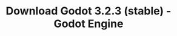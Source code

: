 ---
# Generated by /scripts/js/download_archive_generator !!! do not edit by hand !!!
title: 'Download Godot 3.2.3 (stable) - Godot Engine'
type: 'download/archive'
name: '3.2.3'
flavor: 'stable'
release_date: '2020-09-17T03:00:00-00:00'
release_notes: '/article/maintenance-release-godot-3-2-3/'
links:
  android.apk:
    name: 'android.apk'
    title: 'Android'
    caption: 'Universal APK (ARM64 + ARMv7 + x86_64 + x86)'
    tags:
      - 'APK download'
      - 'ARM64/v7'
      - 'x86 (64 & 32 bit)'
    hosts:
      github_builds:
        regular: 'https://github.com/godotengine/godot-builds/releases/download/3.2.3-stable/Godot_v3.2.3-stable_android_editor.apk'
        mono: '#'
      github:
        regular: 'https://github.com/godotengine/godot/releases/download/3.2.3-stable/Godot_v3.2.3-stable_android_editor.apk'
        mono: '#'
  macos.universal:
    name: 'macos.universal'
    title: 'macOS'
    caption: 'Universal (x86_64 + Apple Silicon)'
    tags:
      - 'Intel/Apple Silicon'
      - '64 bit'
    hosts:
      github_builds:
        regular: 'https://github.com/godotengine/godot-builds/releases/download/3.2.3-stable/Godot_v3.2.3-stable_osx.universal.zip'
        mono: 'https://github.com/godotengine/godot-builds/releases/download/3.2.3-stable/Godot_v3.2.3-stable_mono_osx.universal.zip'
      github:
        regular: 'https://github.com/godotengine/godot/releases/download/3.2.3-stable/Godot_v3.2.3-stable_osx.universal.zip'
        mono: 'https://github.com/godotengine/godot/releases/download/3.2.3-stable/Godot_v3.2.3-stable_mono_osx.universal.zip'
  windows.64:
    name: 'windows.64'
    title: 'Windows'
    caption: 'Standard (x86_64)'
    tags:
      - '64 bit'
    hosts:
      github_builds:
        regular: 'https://github.com/godotengine/godot-builds/releases/download/3.2.3-stable/Godot_v3.2.3-stable_win64.exe.zip'
        mono: 'https://github.com/godotengine/godot-builds/releases/download/3.2.3-stable/Godot_v3.2.3-stable_mono_win64.zip'
      github:
        regular: 'https://github.com/godotengine/godot/releases/download/3.2.3-stable/Godot_v3.2.3-stable_win64.exe.zip'
        mono: 'https://github.com/godotengine/godot/releases/download/3.2.3-stable/Godot_v3.2.3-stable_mono_win64.zip'
  linux_server.headless.64:
    name: 'linux_server.headless.64'
    title: 'Linux Server'
    caption: 'Headless (x86_64)'
    tags:
      - '64 bit'
      - 'Headless'
    hosts:
      github_builds:
        regular: 'https://github.com/godotengine/godot-builds/releases/download/3.2.3-stable/Godot_v3.2.3-stable_linux_headless.64.zip'
        mono: 'https://github.com/godotengine/godot-builds/releases/download/3.2.3-stable/Godot_v3.2.3-stable_mono_linux_headless_64.zip'
      github:
        regular: 'https://github.com/godotengine/godot/releases/download/3.2.3-stable/Godot_v3.2.3-stable_linux_headless.64.zip'
        mono: 'https://github.com/godotengine/godot/releases/download/3.2.3-stable/Godot_v3.2.3-stable_mono_linux_headless_64.zip'
  web:
    name: 'web'
    title: 'Web editor'
    caption: ''
    tags:
      - 'Self-hosted'
      - 'Cross-platform'
    hosts:
      github_builds:
        regular: 'https://github.com/godotengine/godot-builds/releases/download/3.2.3-stable/Godot_v3.2.3-stable_web_editor.zip'
        mono: '#'
      github:
        regular: 'https://github.com/godotengine/godot/releases/download/3.2.3-stable/Godot_v3.2.3-stable_web_editor.zip'
        mono: '#'
  linux.64:
    name: 'linux.64'
    title: 'Linux'
    caption: 'Standard (x86_64)'
    tags:
      - '64 bit'
    hosts:
      github_builds:
        regular: 'https://github.com/godotengine/godot-builds/releases/download/3.2.3-stable/Godot_v3.2.3-stable_x11.64.zip'
        mono: 'https://github.com/godotengine/godot-builds/releases/download/3.2.3-stable/Godot_v3.2.3-stable_mono_x11_64.zip'
      github:
        regular: 'https://github.com/godotengine/godot/releases/download/3.2.3-stable/Godot_v3.2.3-stable_x11.64.zip'
        mono: 'https://github.com/godotengine/godot/releases/download/3.2.3-stable/Godot_v3.2.3-stable_mono_x11_64.zip'
  linux.32:
    name: 'linux.32'
    title: 'Linux'
    caption: 'Standard (x86)'
    tags:
      - '32 bit'
    hosts:
      github_builds:
        regular: 'https://github.com/godotengine/godot-builds/releases/download/3.2.3-stable/Godot_v3.2.3-stable_x11.32.zip'
        mono: 'https://github.com/godotengine/godot-builds/releases/download/3.2.3-stable/Godot_v3.2.3-stable_mono_x11_32.zip'
      github:
        regular: 'https://github.com/godotengine/godot/releases/download/3.2.3-stable/Godot_v3.2.3-stable_x11.32.zip'
        mono: 'https://github.com/godotengine/godot/releases/download/3.2.3-stable/Godot_v3.2.3-stable_mono_x11_32.zip'
  windows.32:
    name: 'windows.32'
    title: 'Windows'
    caption: 'Standard (x86)'
    tags:
      - '32 bit'
    hosts:
      github_builds:
        regular: 'https://github.com/godotengine/godot-builds/releases/download/3.2.3-stable/Godot_v3.2.3-stable_win32.exe.zip'
        mono: 'https://github.com/godotengine/godot-builds/releases/download/3.2.3-stable/Godot_v3.2.3-stable_mono_win32.zip'
      github:
        regular: 'https://github.com/godotengine/godot/releases/download/3.2.3-stable/Godot_v3.2.3-stable_win32.exe.zip'
        mono: 'https://github.com/godotengine/godot/releases/download/3.2.3-stable/Godot_v3.2.3-stable_mono_win32.zip'
  linux_server.64:
    name: 'linux_server.64'
    title: 'Linux Server'
    caption: 'Standard (x86_64)'
    tags:
      - '64 bit'
    hosts:
      github_builds:
        regular: 'https://github.com/godotengine/godot-builds/releases/download/3.2.3-stable/Godot_v3.2.3-stable_linux_server.64.zip'
        mono: 'https://github.com/godotengine/godot-builds/releases/download/3.2.3-stable/Godot_v3.2.3-stable_mono_linux_server_64.zip'
      github:
        regular: 'https://github.com/godotengine/godot/releases/download/3.2.3-stable/Godot_v3.2.3-stable_linux_server.64.zip'
        mono: 'https://github.com/godotengine/godot/releases/download/3.2.3-stable/Godot_v3.2.3-stable_mono_linux_server_64.zip'
  aar_library:
    name: 'aar_library'
    title: 'AAR library'
    caption: ''
    tags:
      - 'Android plugins'
      - 'Java'
      - 'Kotlin'
    hosts:
      github_builds:
        regular: 'https://github.com/godotengine/godot-builds/releases/download/3.2.3-stable/godot-lib.3.2.3.stable.release.aar'
        mono: 'https://github.com/godotengine/godot-builds/releases/download/3.2.3-stable/godot-lib.3.2.3.stable.mono.release.aar'
      github:
        regular: 'https://github.com/godotengine/godot/releases/download/3.2.3-stable/godot-lib.3.2.3.stable.release.aar'
        mono: 'https://github.com/godotengine/godot/releases/download/3.2.3-stable/godot-lib.3.2.3.stable.mono.release.aar'
  templates:
    name: 'templates'
    title: 'Export templates'
    caption: ''
    tags:
      - 'Used to export your games to all supported platforms'
    hosts:
      github_builds:
        regular: 'https://github.com/godotengine/godot-builds/releases/download/3.2.3-stable/Godot_v3.2.3-stable_export_templates.tpz'
        mono: 'https://github.com/godotengine/godot-builds/releases/download/3.2.3-stable/Godot_v3.2.3-stable_mono_export_templates.tpz'
      github:
        regular: 'https://github.com/godotengine/godot/releases/download/3.2.3-stable/Godot_v3.2.3-stable_export_templates.tpz'
        mono: 'https://github.com/godotengine/godot/releases/download/3.2.3-stable/Godot_v3.2.3-stable_mono_export_templates.tpz'
primaryPlatforms:
  - 'android.apk'
  - 'macos.universal'
  - 'windows.64'
  - 'linux_server.headless.64'
  - 'web'
  - 'templates'
---